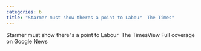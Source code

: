 ```yaml
---
categories: b
title: "Starmer must show theres a point to Labour  The Times"
---
```

Starmer must show there"s a point to Labour&nbsp;&nbsp;The TimesView Full coverage on Google News